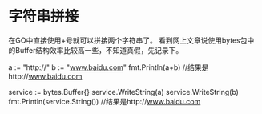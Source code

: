 字符串拼接
=
在GO中直接使用+号就可以拼接两个字符串了。
看到网上文章说使用bytes包中的Buffer结构效率比较高一些，不知道真假，先记录下。

a := "http://"
b := "www.baidu.com"
fmt.Println(a+b) //结果是http://www.baidu.com

service := bytes.Buffer{}
service.WriteString(a)
service.WriteString(b)
fmt.Println(service.String()) //结果是http://www.baidu.com
